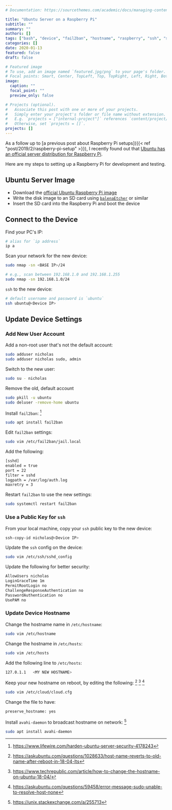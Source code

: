 ```yaml
---
# Documentation: https://sourcethemes.com/academic/docs/managing-content/

title: "Ubuntu Server on a Raspberry Pi"
subtitle: ""
summary: ""
authors: []
tags: ["bash", "device", "fail2ban", "hostname", "raspberry", "ssh", "sudo", "ubuntu"]
categories: []
date: 2020-01-13
featured: false
draft: false

# Featured image
# To use, add an image named `featured.jpg/png` to your page's folder.
# Focal points: Smart, Center, TopLeft, Top, TopRight, Left, Right, BottomLeft, Bottom, BottomRight.
image:
  caption: ""
  focal_point: ""
  preview_only: false

# Projects (optional).
#   Associate this post with one or more of your projects.
#   Simply enter your project's folder or file name without extension.
#   E.g. `projects = ["internal-project"]` references `content/project/deep-learning/index.md`.
#   Otherwise, set `projects = []`.
projects: []
---
```


As a follow up to [a previous post about Raspberry Pi setups]({{< ref "post/2019/2/raspberry-pi-setup" >}}), I recently found out that [Ubuntu has an official server distribution for Raspberry Pi](https://ubuntu.com/download/raspberry-pi).

Here are my steps to setting up a Raspberry Pi for development and testing.

## Ubuntu Server Image

- Download the [official Ubuntu Raspberry Pi image](https://ubuntu.com/download/raspberry-pi)
- Write the disk image to an SD card using [`balenaEtcher`](https://www.balena.io/etcher/) or similar
- Insert the SD card into the Raspberry Pi and boot the device

## Connect to the Device

Find your PC's IP:

```bash
# alias for `ip address`
ip a
```

Scan your network for the new device:

```bash
sudo nmap -sn <BASE IP>/24

# e.g., scan between 192.168.1.0 and 192.168.1.255
sudo nmap -sn 192.168.1.0/24
```

`ssh` to the new device:

```bash
# default username and password is `ubuntu`
ssh ubuntu@<Device IP>
```

## Update Device Settings

### Add New User Account

Add a non-root user that's not the default account:

```bash
sudo adduser nicholas
sudo adduser nicholas sudo, admin
```

Switch to the new user:

```bash
sudo su - nicholas
```

Remove the old, default account

```bash
sudo pkill -u ubuntu
sudo deluser -remove-home ubuntu
```

Install `fail2ban`: [^1]

[^1]: https://www.lifewire.com/harden-ubuntu-server-security-4178243

```bash
sudo apt install fail2ban
```

Edit `fail2ban` settings:

```bash
sudo vim /etc/fail2ban/jail.local
```

Add the following:

```bash
[sshd]
enabled = true
port = 22
filter = sshd
logpath = /var/log/auth.log
maxretry = 3
```

Restart `fail2ban` to use the new settings:

```bash
sudo systemctl restart fail2ban
```

### Use a Public Key for `ssh`

From your local machine, copy your `ssh` public key to the new device:

```bash
ssh-copy-id nicholas@<Device IP>
```

Update the `ssh` config on the device:

```bash
sudo vim /etc/ssh/sshd_config
```

Update the following for better security:

```bash
AllowUsers nicholas
LoginGraceTime 1m
PermitRootLogin no
ChallengeResponseAuthentication no
PasswordAuthentication no
UsePAM no
```

### Update Device Hostname

Change the hostname name in `/etc/hostname`:

```bash
sudo vim /etc/hostname
```

Change the hostname in `/etc/hosts`:

```bash
sudo vim /etc/hosts
```

Add the following line to `/etc/hosts`:

```bash
127.0.1.1	<MY NEW HOSTNAME>
```

Keep your new hostname on reboot, by editing the following: [^2] [^3] [^4]

[^2]: https://askubuntu.com/questions/1028633/host-name-reverts-to-old-name-after-reboot-in-18-04-lts
[^3]: https://www.techrepublic.com/article/how-to-change-the-hostname-on-ubuntu-18-04/
[^4]: https://askubuntu.com/questions/59458/error-message-sudo-unable-to-resolve-host-none

```bash
sudo vim /etc/cloud/cloud.cfg
```

Change the file to have:

```bash
preserve_hostname: yes
```

Install `avahi-daemon` to broadcast hostname on network: [^5]

[^5]: https://unix.stackexchange.com/a/255713

```bash
sudo apt install avahi-daemon
```
